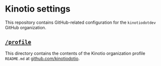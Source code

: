 # Kinotio settings

This repository contains GitHub-related configuration for the `kinotiodotdev` GitHub organization.

## [`/profile`](./profile/README.md)

This directory contains the contents of the Kinotio organization profile `README.md` at [github.com/kinotiodotio](https://github.com/kinotiodotio).
